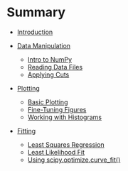 # Summary
- [Introduction](./introduction.md)

- [Data Manipulation](./data_manipulation/README.md)
  - [Intro to NumPy](./data_manipulation/intro_to_numpy.md)
  - [Reading Data Files](./data_manipulation/reading_data.md)
  - [Applying Cuts](./data_manipulation/applying_cuts.md)


- [Plotting](./plotting/README.md)
  - [Basic Plotting](./plotting/basic_plotting.md)
  - [Fine-Tuning Figures](./plotting/fine_tuning_figures.md)
  - [Working with Histograms](./plotting/histograms.md)

- [Fitting](./fitting/README.md)
  - [Least Squares Regression]()
  - [Least Likelihood Fit]()
  - [Using scipy.optimize.curve_fit()](./fitting/curve_fit.md)
